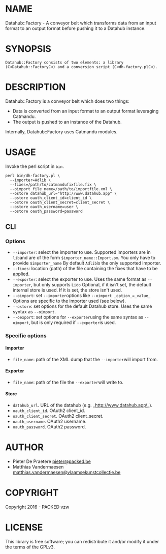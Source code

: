 # NAME

Datahub::Factory - A conveyor belt which transforms data from an input format
to an output format before pushing it to a Datahub instance.

# SYNOPSIS

    Datahub::Factory consists of two elements: a library (C<Datahub::FactoryC<) and a conversion script (C<dh-factory.plC<).

# DESCRIPTION

Datahub::Factory is a conveyor belt which does two things:

- Data is converted from an input format to an output format leveraging
  Catmandu.
- The output is pushed to an instance of the Datahub.

Internally, Datahub::Factory uses Catmandu modules.

# USAGE

Invoke the perl script in `bin`.

    perl bin/dh-factory.pl \
      --importer=Adlib \
      --fixes=/path/to/catmandufixfile.fix \
      --oimport file_name=/path/to/importfile.xml \
      --ostore datahub_url="http://www.datahub.app" \
      --ostore oauth_client_id=client_id \
      --ostore oauth_client_secret=client_secret \
      --ostore oauth_username=user \
      --ostore oauth_password=password

## CLI

### Options

- `--importer`: select the importer to use. Supported importers are in `lib`and are of the form `$importer_name::Import.pm`. You only have to provide `$importer_name` By default `Adlib`is the only supported importer.
- `--fixes`: location (path) of the file containing the fixes that have to be applied.
- `--exporter`: select the exporter to use. Uses the same format as `--importer`, but only supports `Lido` Optional, if it isn't set, the default internal store is used. If it is set, the store isn't used.
- `--oimport`: set `--importer`options like `--oimport _option_=_value_` Options are specific to the importer used (see below).
- `--ostore`: set options for the default Datahub store. Uses the same syntax as `--oimport`.
- `--oexport`: set options for `--exporter`using the same syntax as `--oimport`, but is only required if `--exporter`is used.

### Specific options

#### Importer

- `file_name`: path of the XML dump that the `--importer`will import from.

#### Exporter

- `file_name`: path of the file the `--exporter`will write to.

#### Store

- `datahub_url`. URL of the datahub (e.g. \_http://www.datahub.app\_).
- `oauth_client_id`. OAuth2 client\_id.
- `oauth_client_secret`. OAuth2 client\_secret.
- `oauth_username`. OAuth2 username.
- `oauth_password`. OAuth2 password.

# AUTHOR

- Pieter De Praetere <pieter@packed.be>
- Matthias Vandermaesen <matthias.vandermaesen@vlaamsekunstcollectie.be>

# COPYRIGHT

Copyright 2016 - PACKED vzw

# LICENSE

This library is free software; you can redistribute it and/or modify
it under the terms of the GPLv3.
